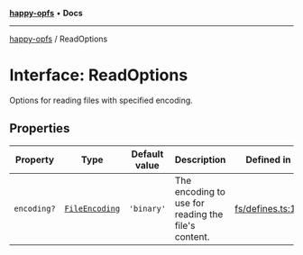 [**happy-opfs**](../README.md) • **Docs**

***

[happy-opfs](../README.md) / ReadOptions

# Interface: ReadOptions

Options for reading files with specified encoding.

## Properties

| Property | Type | Default value | Description | Defined in |
| ------ | ------ | ------ | ------ | ------ |
| `encoding?` | [`FileEncoding`](../type-aliases/FileEncoding.md) | `'binary'` | The encoding to use for reading the file's content. | [fs/defines.ts:19](https://github.com/JiangJie/happy-opfs/blob/b6f122787c0a1042b0551ee35b286e55a132e2d7/src/fs/defines.ts#L19) |
